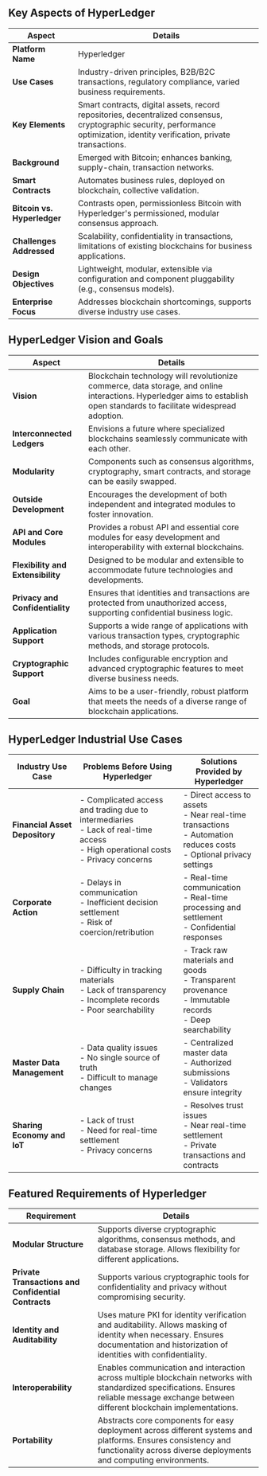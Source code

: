 ## Key Aspects of HyperLedger
| **Aspect**                   | **Details**                                                                                                                                                         |
|------------------------------|---------------------------------------------------------------------------------------------------------------------------------------------------------------------|
| **Platform Name**            | Hyperledger                                                                                                                                                         |
| **Use Cases**                | Industry-driven principles, B2B/B2C transactions, regulatory compliance, varied business requirements.                                                              |
| **Key Elements**             | Smart contracts, digital assets, record repositories, decentralized consensus, cryptographic security, performance optimization, identity verification, private transactions. |
| **Background**               | Emerged with Bitcoin; enhances banking, supply-chain, transaction networks.                                                                                          |
| **Smart Contracts**          | Automates business rules, deployed on blockchain, collective validation.                                                                                             |
| **Bitcoin vs. Hyperledger**  | Contrasts open, permissionless Bitcoin with Hyperledger's permissioned, modular consensus approach.                                                                 |
| **Challenges Addressed**     | Scalability, confidentiality in transactions, limitations of existing blockchains for business applications.                                                        |
| **Design Objectives**        | Lightweight, modular, extensible via configuration and component pluggability (e.g., consensus models).                                                             |
| **Enterprise Focus**         | Addresses blockchain shortcomings, supports diverse industry use cases.                                                                                               |

## HyperLedger Vision and Goals
| **Aspect**                     | **Details**                                                                                                     |
|--------------------------------|-----------------------------------------------------------------------------------------------------------------|
| **Vision**                     | Blockchain technology will revolutionize commerce, data storage, and online interactions. Hyperledger aims to establish open standards to facilitate widespread adoption. |
| **Interconnected Ledgers**     | Envisions a future where specialized blockchains seamlessly communicate with each other.                         |
| **Modularity**                 | Components such as consensus algorithms, cryptography, smart contracts, and storage can be easily swapped.       |
| **Outside Development**        | Encourages the development of both independent and integrated modules to foster innovation.                     |
| **API and Core Modules**       | Provides a robust API and essential core modules for easy development and interoperability with external blockchains. |
| **Flexibility and Extensibility** | Designed to be modular and extensible to accommodate future technologies and developments.                       |
| **Privacy and Confidentiality**| Ensures that identities and transactions are protected from unauthorized access, supporting confidential business logic. |
| **Application Support**        | Supports a wide range of applications with various transaction types, cryptographic methods, and storage protocols. |
| **Cryptographic Support**      | Includes configurable encryption and advanced cryptographic features to meet diverse business needs.             |
| **Goal**                       | Aims to be a user-friendly, robust platform that meets the needs of a diverse range of blockchain applications.   |

## HyperLedger Industrial Use Cases
| **Industry Use Case**       | **Problems Before Using Hyperledger**                                                | **Solutions Provided by Hyperledger**                                                |
|-----------------------------|---------------------------------------------------------------------------------------|--------------------------------------------------------------------------------------|
| **Financial Asset Depository** | - Complicated access and trading due to intermediaries <br> - Lack of real-time access <br> - High operational costs <br> - Privacy concerns | - Direct access to assets <br> - Near real-time transactions <br> - Automation reduces costs <br> - Optional privacy settings  |
| **Corporate Action**        | - Delays in communication <br> - Inefficient decision settlement <br> - Risk of coercion/retribution | - Real-time communication <br> - Real-time processing and settlement <br> - Confidential responses |
| **Supply Chain**            | - Difficulty in tracking materials <br> - Lack of transparency <br> - Incomplete records <br> - Poor searchability | - Track raw materials and goods <br> - Transparent provenance <br> - Immutable records <br> - Deep searchability |
| **Master Data Management**  | - Data quality issues <br> - No single source of truth <br> - Difficult to manage changes | - Centralized master data <br> - Authorized submissions <br> - Validators ensure integrity |
| **Sharing Economy and IoT** | - Lack of trust <br> - Need for real-time settlement <br> - Privacy concerns | - Resolves trust issues <br> - Near real-time settlement <br> - Private transactions and contracts |

## Featured Requirements of Hyperledger 

| **Requirement**                                      | **Details**                                                                                                                                                                                                                                              |
|------------------------------------------------------|----------------------------------------------------------------------------------------------------------------------------------------------------------------------------------------------------------------------------------------------------------|
| **Modular Structure**                                | Supports diverse cryptographic algorithms, consensus methods, and database storage. Allows flexibility for different applications.                                                                                                                        |
| **Private Transactions and Confidential Contracts**  | Supports various cryptographic tools for confidentiality and privacy without compromising security.                                                                                                                                                    |
| **Identity and Auditability**                        | Uses mature PKI for identity verification and auditability. Allows masking of identity when necessary. Ensures documentation and historization of identities with confidentiality.                                                                  |
| **Interoperability**                                 | Enables communication and interaction across multiple blockchain networks with standardized specifications. Ensures reliable message exchange between different blockchain implementations.                                                         |
| **Portability**                                      | Abstracts core components for easy deployment across different systems and platforms. Ensures consistency and functionality across diverse deployments and computing environments.                                                                       |                                                                |
